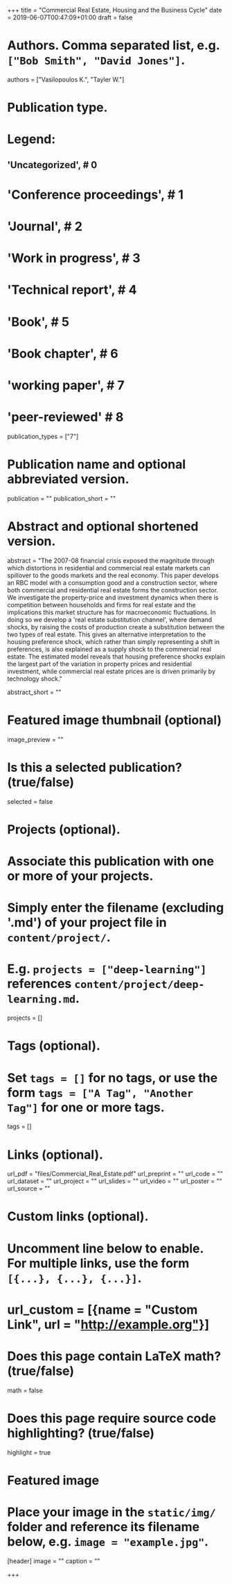 +++
title = "Commercial Real Estate, Housing and the Business Cycle"
date = 2019-06-07T00:47:09+01:00
draft = false

# Authors. Comma separated list, e.g. `["Bob Smith", "David Jones"]`.
authors = ["Vasilopoulos K.", "Tayler W."]

# Publication type.
# Legend:
## 'Uncategorized',  # 0
# 'Conference proceedings',  # 1
# 'Journal',  # 2
# 'Work in progress',  # 3
# 'Technical report',  # 4
# 'Book',  # 5
# 'Book chapter',  # 6
# 'working paper', # 7
# 'peer-reviewed' # 8

publication_types = ["7"]

# Publication name and optional abbreviated version.
publication = ""
publication_short = ""

# Abstract and optional shortened version.
abstract = "The 2007-08 financial crisis exposed the magnitude through which distortions in residential and commercial real estate markets can spillover to the goods markets and the real economy. This paper develops an RBC model with a consumption good and a construction sector, where both commercial and residential real estate forms the construction sector. We investigate the property-price and investment dynamics when there is competition between households and firms for real estate and the implications this market structure has for macroeconomic fluctuations. In doing so we develop a 'real estate substitution channel', where demand shocks, by raising the costs of production create a substitution between the two types of real estate. This gives an alternative interpretation to the housing preference shock, which rather than simply representing a shift in preferences, is also explained as a supply shock to the commercial real estate. The estimated model reveals that housing preference shocks explain the largest part of the variation in property prices and residential investment, while commercial real estate prices are is driven primarily by  technology shock."

abstract_short = ""

# Featured image thumbnail (optional)
image_preview = ""

# Is this a selected publication? (true/false)
selected = false

# Projects (optional).
#   Associate this publication with one or more of your projects.
#   Simply enter the filename (excluding '.md') of your project file in `content/project/`.
#   E.g. `projects = ["deep-learning"]` references `content/project/deep-learning.md`.
projects = []

# Tags (optional).
#   Set `tags = []` for no tags, or use the form `tags = ["A Tag", "Another Tag"]` for one or more tags.
tags = []

# Links (optional).
url_pdf = "files/Commercial_Real_Estate.pdf"
url_preprint = ""
url_code = ""
url_dataset = ""
url_project = ""
url_slides = ""
url_video = ""
url_poster = ""
url_source = ""

# Custom links (optional).
#   Uncomment line below to enable. For multiple links, use the form `[{...}, {...}, {...}]`.
# url_custom = [{name = "Custom Link", url = "http://example.org"}]

# Does this page contain LaTeX math? (true/false)
math = false

# Does this page require source code highlighting? (true/false)
highlight = true

# Featured image
# Place your image in the `static/img/` folder and reference its filename below, e.g. `image = "example.jpg"`.
[header]
image = ""
caption = ""

+++
